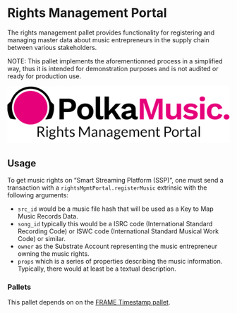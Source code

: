 # Rights Management Portal

The rights management pallet provides functionality for registering and managing master data about music entrepreneurs in the supply chain between various stakeholders.

NOTE: This pallet implements the aforementionned process in a simplified way, thus it is intended for demonstration purposes and is not audited or ready for production use.

![Rights Management Portal](rmp.png)

## Usage

To get music rights on “Smart Streaming Platform (SSP)”, one must send a transaction with a `rightsMgmtPortal.registerMusic` extrinsic with the following arguments:
- `src_id` would be a music file hash that will be used as a Key to Map Music Records Data. 
- `song_id` typically this would be a ISRC code (International Standard Recording Code) or ISWC code (International Standard Musical Work Code) or similar.
- `owner` as the Substrate Account representing the music entrepreneur owning the music rights.
- `props` which is a series of properties describing the music information. Typically, there would at least be a textual description.

### Pallets

This pallet depends on on the [FRAME Timestamp pallet](https://docs.rs/crate/pallet-timestamp).

